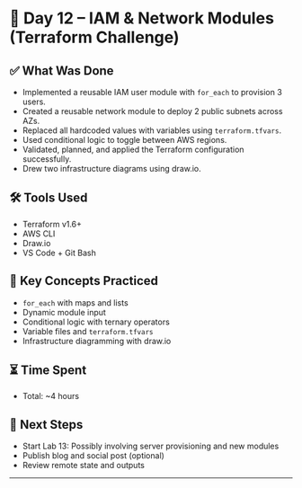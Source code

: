 # 🚀 Day 12 – IAM & Network Modules (Terraform Challenge)

## ✅ What Was Done
- Implemented a reusable IAM user module with `for_each` to provision 3 users.
- Created a reusable network module to deploy 2 public subnets across AZs.
- Replaced all hardcoded values with variables using `terraform.tfvars`.
- Used conditional logic to toggle between AWS regions.
- Validated, planned, and applied the Terraform configuration successfully.
- Drew two infrastructure diagrams using draw.io.

## 🛠️ Tools Used
- Terraform v1.6+
- AWS CLI
- Draw.io
- VS Code + Git Bash

## 📌 Key Concepts Practiced
- `for_each` with maps and lists
- Dynamic module input
- Conditional logic with ternary operators
- Variable files and `terraform.tfvars`
- Infrastructure diagramming with draw.io

## ⏳ Time Spent
- Total: ~4 hours

## 🔄 Next Steps
- Start Lab 13: Possibly involving server provisioning and new modules
- Publish blog and social post (optional)
- Review remote state and outputs

---
